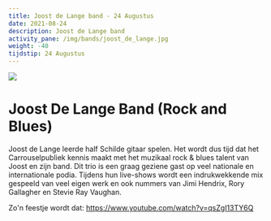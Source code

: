 ```yaml
---
title: Joost de Lange band - 24 Augustus
date: 2021-08-24
description: Joost de Lange band
activity_pane: /img/bands/joost_de_lange.jpg
weight: -40
tijdstip: 24 Augustus
---
```


<img src="/img/bands/joost_de_lange.jpg"/>

# Joost De Lange Band (Rock and Blues)

Joost de Lange leerde half Schilde gitaar spelen. Het wordt dus tijd dat het Carrouselpubliek kennis maakt met het muzikaal rock & blues talent van Joost en zijn band. Dit trio is een graag geziene gast op veel nationale en internationale podia. Tijdens hun live-shows wordt een indrukwekkende mix gespeeld van veel eigen werk en ook nummers van Jimi Hendrix, Rory Gallagher en Stevie Ray Vaughan.

Zo'n feestje wordt dat: https://www.youtube.com/watch?v=qsZgI13TY6Q

